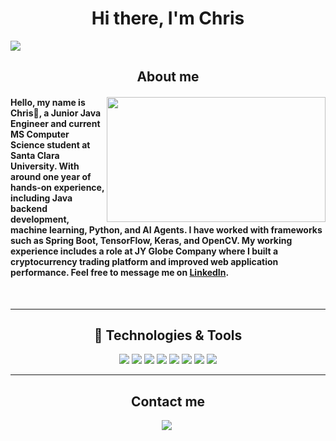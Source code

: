 <div align="center">
   <h1>Hi there, I'm Chris </h1>
   <!--<img src="https://komarev.com/ghpvc/?username=chrisluo5311&label=Profile%20views&color=red&style=flat" alt="chrisluo5311" />-->
</div>

<a href="https://github.com/404"><img src="https://user-images.githubusercontent.com/73097560/115834477-dbab4500-a447-11eb-908a-139a6edaec5c.gif"></a>


<h2 align="center"> About me </h2>

<div>
<img align='right' height="200" width="350" src="https://media2.giphy.com/media/1GEATImIxEXVR79Dhk/giphy.gif?cid=ecf05e47zgl1uaztc9we5vxyfy8fngazq9c91qowii7j3xhc&rid=giphy.gif&ct=g">

#### Hello, my name is Chris👋, a Junior Java Engineer and current MS Computer Science student at Santa Clara University. With around one year of hands-on experience, including Java backend development, machine learning, Python, and AI Agents. I have worked with frameworks such as Spring Boot, TensorFlow, Keras, and OpenCV. My working experience includes a role at JY Globe Company where I built a cryptocurrency trading platform and improved web application performance. Feel free to message me on [LinkedIn](https://www.linkedin.com/in/chris-luo-b4b350189/ "LinkedIn").

</div>
<br>

---

<h2 align="center"> 🔧 Technologies & Tools </h2>

<div align="center">
   <img src="https://img.shields.io/badge/Java-ED8B00?style=for-the-badge&logo=java&logoColor=white" />
   <img src="https://img.shields.io/badge/Spring_Boot-F2F4F9?style=for-the-badge&logo=spring-boot" />
   <img src="https://img.shields.io/badge/Spring-6DB33F?style=for-the-badge&logo=spring&logoColor=white" />
  <img src="https://img.shields.io/badge/MySQL-005C84?style=for-the-badge&logo=mysql&logoColor=white" />
   <img src="https://img.shields.io/badge/Microsoft%20SQL%20Server-CC2927?style=for-the-badge&logo=microsoft%20sql%20server&logoColor=white" />
  <img src="https://img.shields.io/badge/rabbitmq-%23FF6600.svg?&style=for-the-badge&logo=rabbitmq&logoColor=white" />
  <img src="https://img.shields.io/badge/redis-%23DD0031.svg?&style=for-the-badge&logo=redis&logoColor=white" />
   <img src="https://img.shields.io/badge/Linux-FCC624?style=for-the-badge&logo=linux&logoColor=black" />
</div>

---

<h2 align="center"> Contact me </h2>

<div align="center">
   <a href="https://www.linkedin.com/in/chris-luo-b4b350189/"><img src="https://img.shields.io/badge/LinkedIn-0077B5?style=for-the-badge&logo=linkedin&logoColor=white"></a>&nbsp
</div>


